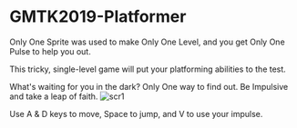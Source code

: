 # GMTK2019-Platformer


Only One Sprite was used to make Only One Level, and you get Only One Pulse to help you out. 

This tricky, single-level game will put your platforming abilities to the test. 

What's waiting for you in the dark? Only One way to find out. Be Impulsive and take a leap of faith. 
![scr1](https://img.itch.zone/aW1hZ2UvNDYwOTU0LzIzNTUzNDQucG5n/original/vj96BO.png)

Use A & D keys to move, Space to jump, and V to use your impulse. 
